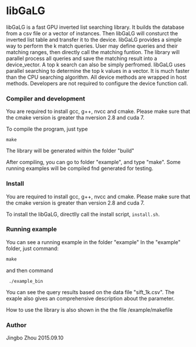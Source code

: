 libGaLG
===
libGaLG is a fast GPU inverted list searching library. It builds the database from a csv file or a vector of instances. Then libGaLG will consturct the inverted list table and transfer it to the device. libGaLG provides a simple way to perform the k match queries. User may define queries and their matching ranges, then directly call the matching funtion. The library will parallel process all queries and save the matching result into a device_vector. A top k search can also be simply perfromed. libGaLG uses parallel searching to determine the top k values in a vector. It is much faster than the CPU searching algorithm. All device methods are wrapped in host methods. Developers are not required to configure the device function call.


### Compiler and development

You are required to install gcc, g++, nvcc and cmake. Please make sure that the cmake version is greater tha nversion 2.8 and cuda 7.

To compile the program, just type 

```
make
```

The library will be generated within the folder "build"

After compiling, you can go to folder "example", and type "make". Some running examples will be compiled fnd generated for testing.

### Install

You are required to install gcc, g++, nvcc and cmake. Please make sure that the cmake version is greater than version 2.8 and cuda 7.

To install the libGaLG, directlly call the install script, `install.sh`.


### Running example
You can see a running example in the folder "example" 
In the "example" folder, just command:

```cpp
make
```

and then command

```
 ./example_bin
```


You can see the query results based on the data file "sift_1k.csv". 
The exaple also gives an comprehensive description about the parameter. 

How to use the library is also shown in the the file /example/makefile

### Author
Jingbo Zhou
2015.09.10

